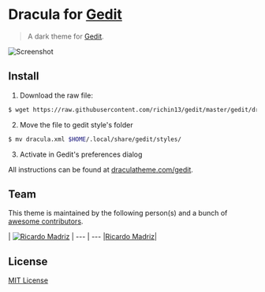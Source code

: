 # Dracula for [Gedit](https://wiki.gnome.org/Apps/Gedit)

> A dark theme for [Gedit](https://wiki.gnome.org/Apps/Gedit).

![Screenshot](https://draculatheme.com/assets/img/screenshots/gedit.png)

## Install

1. Download the raw file:

 ```bash
 $ wget https://raw.githubusercontent.com/richin13/gedit/master/gedit/dracula.xml
 ```

2. Move the file to gedit style's folder

  ```bash
  $ mv dracula.xml $HOME/.local/share/gedit/styles/
  ```

3. Activate in Gedit's preferences dialog


All instructions can be found at [draculatheme.com/gedit](https://draculatheme.com/gedit).

## Team

This theme is maintained by the following person(s) and a bunch of [awesome contributors](https://github.com/dracula/template/graphs/contributors).

| [![Ricardo Madriz](https://avatars3.githubusercontent.com/u/8370058?v=3&s=96)](https://github.com/richin13) |
--- | ---
|[Ricardo Madriz](https://github.com/richin13)|

## License

[MIT License](./LICENSE)

